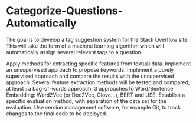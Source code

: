 # Categorize-Questions-Automatically

The goal is to develop a tag suggestion system for the Stack Overflow site. This will take the form of a machine learning algorithm which will automatically assign several relevant tags to a question.

Apply methods for extracting specific features from textual data.
Implement an unsupervised approach to propose keywords.
Implement a purely supervised approach and compare the results with the unsupervised approach. Several feature extraction methods will be tested and compared; at least :
a bag-of-words approach;
3 approaches to Word/Sentence Embedding: Word2Vec (or Doc2Vec, Glove…), BERT and USE.
Establish a specific evaluation method, with separation of the data set for the evaluation.
Use version management software, for example Git, to track changes to the final code to be deployed.
